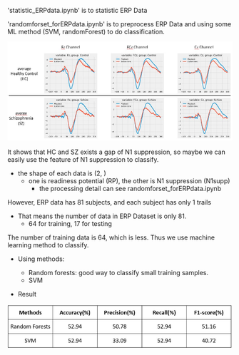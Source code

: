 'statistic_ERPdata.ipynb' is to statistic ERP Data

'randomforset_forERPdata.ipynb' is to preprocess ERP Data and using some ML method (SVM, randomForest) to do classification. 

![](https://github.com/ReMi-Hsu/BCI_Schizophrenia/blob/main/MLWithERPdata/N1supp.jpg)

It shows that HC and SZ exists a gap of N1 suppression, so maybe we can easily use the feature of N1 suppression to classify.
- the shape of each data is (2, )
    - one is readiness potential (RP), the other is N1 suppression (N1supp) 
        - the processing detail can see randomforset_forERPdata.ipynb
        
However, ERP data has 81 subjects, and each subject has only 1 trails
- That means the number of data in ERP Dataset is only 81.
    - 64 for training, 17 for testing 

The number of training data is 64, which is less. Thus we use machine learning method to classify.
- Using methods:
    - Random forests: good way to classify small training samples.
    - SVM

- Result 

![](https://github.com/ReMi-Hsu/BCI_Schizophrenia/blob/main/MLWithERPdata/result.jpg)

